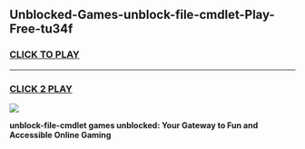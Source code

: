 
## Unblocked-Games-unblock-file-cmdlet-Play-Free-tu34f
<h3>
<a href="https://premium76.site?title=unblock-file-cmdlet&ref=18A1">CLICK TO PLAY</a></h3>
<hr>

<h3>
<a href="https://premium76.site?title=unblock-file-cmdlet&ref=18A1">CLICK 2 PLAY</a>
  
</h3>

<a href="https://premium76.site?title=unblock-file-cmdlet&ref=18A1"><img src="https://clearcache.store/games.png"></a>


**unblock-file-cmdlet games unblocked: Your Gateway to Fun and Accessible Online Gaming**
